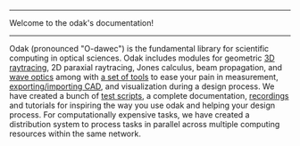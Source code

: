 *****************************************
Welcome to the odak's documentation!
*****************************************

Odak (pronounced "O-dawec") is the fundamental library for scientific computing in optical sciences. Odak includes modules for geometric [3D raytracing](odak/raytracing/), 2D paraxial raytracing, Jones calculus, beam propagation, and [wave optics](odak/wave) among with [a set of tools](odak/tools) to ease your pain in measurement, [exporting/importing CAD](odak/tools/asset.py), and visualization during a design process. We have created a bunch of [test scripts](test/), a complete documentation, [recordings](recordings) and tutorials for inspiring the way you use odak and helping your design process. For computationally expensive tasks, we have created a distribution system to process tasks in parallel across multiple computing resources within the same network.
